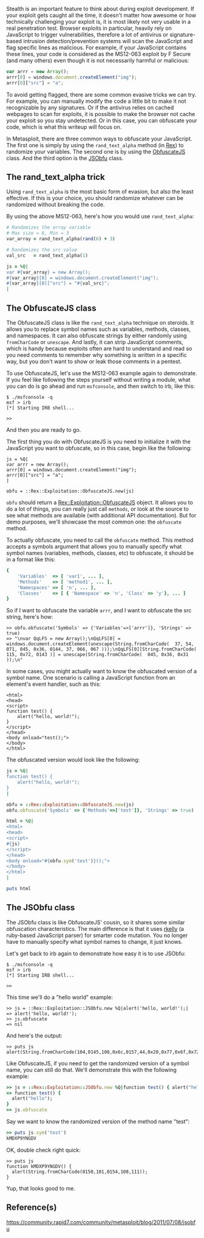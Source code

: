Stealth is an important feature to think about during exploit development. If your exploit gets caught all the time, it doesn't matter how awesome or how technically challenging your exploit is, it is most likely not very usable in a real penetration test. Browser exploits in particular, heavily rely on JavaScript to trigger vulnerabilities, therefore a lot of antivirus or signature-based intrusion detection/prevention systems will scan the JavaScript and flag specific lines as malicious. For example, if your JavaScript contains these lines, your code is considered as the MS12-063 exploit by F Secure (and many others) even though it is not necessarily harmful or malicious:

```javascript
var arrr = new Array();
arrr[0] = windows.document.createElement("img");
arrr[0]["src"] = "a";
```

To avoid getting flagged, there are some common evasive tricks we can try. For example, you can manually modify the code a little bit to make it not recognizable by any signatures. Or if the antivirus relies on cached webpages to scan for exploits, it is possible to make the browser not cache your exploit so you stay undetected. Or in this case, you can obfuscate your code, which is what this writeup will focus on.

In Metasploit, there are three common ways to obfuscate your JavaScript. The first one is simply by using the ```rand_text_alpha``` method (in [Rex](https://github.com/rapid7/metasploit-framework/blob/master/lib/rex/text.rb#L1223)) to randomize your variables. The second one is by using the [ObfuscateJS](https://github.com/rapid7/metasploit-framework/blob/master/lib/rex/exploitation/obfuscatejs.rb) class. And the third option is the [JSObfu](https://github.com/rapid7/metasploit-framework/blob/master/lib/rex/exploitation/jsobfu.rb) class.

## The rand_text_alpha trick

Using ```rand_text_alpha``` is the most basic form of evasion, but also the least effective. If this is your choice, you should randomize whatever can be randomized without breaking the code.

By using the above MS12-063, here's how you would use ```rand_text_alpha```:

```ruby
# Randomizes the array variable
# Max size = 6, Min = 3
var_array = rand_text_alpha(rand(6) + 3)

# Randomizes the src value
val_src   = rand_text_alpha(1)

js = %Q|
var #{var_array} = new Array();
#{var_array}[0] = windows.document.createElement("img");
#{var_array}[0]["src"] = "#{val_src}";
|
```

## The ObfuscateJS class

The ObfuscateJS class is like the ```rand_text_alpha``` technique on steroids. It allows you to replace symbol names such as variables, methods, classes, and namespaces. It can also obfuscate strings by either randomly using ```fromCharCode``` or ```unescape```. And lastly, it can strip JavaScript comments, which is handy because exploits often are hard to understand and read so you need comments to remember why something is written in a specific way, but you don't want to show or leak those comments in a pentest.

To use ObfuscateJS, let's use the MS12-063 example again to demonstrate. If you feel like following the steps yourself without writing a module, what you can do is go ahead and run ```msfconsole```, and then switch to irb, like this:


```
$ ./msfconsole -q
msf > irb
[*] Starting IRB shell...

>> 
```

And then you are ready to go.

The first thing you do with ObfuscateJS is you need to initialize it with the JavaScript you want to obfuscate, so in this case, begin like the following:

```
js = %Q|
var arrr = new Array();
arrr[0] = windows.document.createElement("img");
arrr[0]["src"] = "a";
|

obfu = ::Rex::Exploitation::ObfuscateJS.new(js)
```

```obfu``` should return a [Rex::Exploitation::ObfuscateJS](https://github.com/rapid7/metasploit-framework/blob/master/lib/rex/exploitation/obfuscatejs.rb) object. It allows you to do a lot of things, you can really just call ```methods```, or look at the source to see what methods are available (with additional API documentation). But for demo purposes, we'll showcase the most common one: the ```obfuscate``` method.

To actually obfuscate, you need to call the ```obfuscate``` method. This method accepts a symbols argument that allows you to manually specify what symbol names (variables, methods, classes, etc) to obfuscate, it should be in a format like this:

```ruby
{
	'Variables'  => [ 'var1', ... ],
	'Methods'    => [ 'method1', ... ],
	'Namespaces' => [ 'n', ... ],
	'Classes'    => [ { 'Namespace' => 'n', 'Class' => 'y'}, ... ]
}
```

So if I want to obfuscate the variable ```arrr```, and I want to obfuscate the src string, here's how:

```
>> obfu.obfuscate('Symbols' => {'Variables'=>['arrr']}, 'Strings' => true)
=> "\nvar QqLFS = new Array();\nQqLFS[0] = windows.document.createElement(unescape(String.fromCharCode(  37, 54, 071, 045, 0x36, 0144, 37, 066, 067 )));\nQqLFS[0][String.fromCharCode(  115, 0x72, 0143 )] = unescape(String.fromCharCode(  045, 0x36, 0x31 ));\n"
```

In some cases, you might actually want to know the obfuscated version of a symbol name. One scenario is calling a JavaScript function from an element's event handler, such as this:

```
<html>
<head>
<script>
function test() {
	alert("hello, world!");
}
</script>
</head>
<body onload="test();">
</body>
</html>
```

The obfuscated version would look like the following:

```ruby
js = %Q|
function test() {
	alert("hello, world!");
}
|

obfu = ::Rex::Exploitation::ObfuscateJS.new(js)
obfu.obfuscate('Symbols' => {'Methods'=>['test']}, 'Strings' => true)

html = %Q|
<html>
<head>
<script>
#{js}
</script>
</head>
<body onload="#{obfu.sym('test')}();">
</body>
</html>
|

puts html
```

## The JSObfu class

The JSObfu class is like ObfuscateJS' cousin, so it shares some similar obfuscation characteristics. The main difference is that it uses [rkelly](https://rubygems.org/gems/rkelly) (a ruby-based JavaScript parser) for smarter code mutation. You no longer have to manually specify what symbol names to change, it just knows.

Let's get back to irb again to demonstrate how easy it is to use JSObfu:

```
$ ./msfconsole -q
msf > irb
[*] Starting IRB shell...

>> 
```

This time we'll do a "hello world" example:

```
>> js = ::Rex::Exploitation::JSObfu.new %Q|alert('hello, world!');|
=> alert('hello, world!');
>> js.obfuscate
=> nil
```

And here's the output:

```
>> puts js
alert(String.fromCharCode(104,0145,108,0x6c,0157,44,0x20,0x77,0x6f,0x72,0154,0x64,041));
```

Like ObfuscateJS, if you need to get the randomized version of a symbol name, you can still do that. We'll demonstrate this with the following example:

```ruby
>> js = ::Rex::Exploitation::JSObfu.new %Q|function test() { alert("hello"); }|
=> function test() {
  alert("hello");
}
>> js.obfuscate
```

Say we want to know the randomized version of the method name "test":

```ruby
>> puts js.sym('test')
kMDXP9YNGDV
```

OK, double check right quick:

```
>> puts js
function kMDXP9YNGDV() {
  alert(String.fromCharCode(0150,101,0154,108,111));
}
```

Yup, that looks good to me.


## Reference(s)

https://community.rapid7.com/community/metasploit/blog/2011/07/08/jsobfu